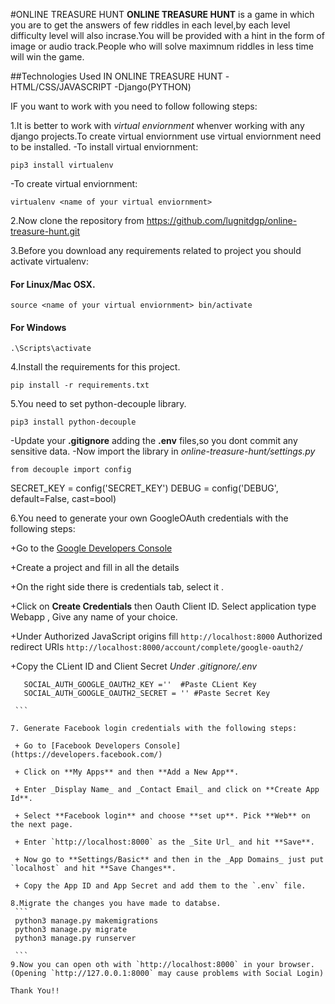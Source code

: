#ONLINE TREASURE HUNT
**ONLINE TREASURE HUNT** is a game in which you are to get the answers of few riddles in each level,by each level difficulty level will also incrase.You will be provided with a hint in the form of image or audio track.People who will solve maximnum riddles in less time will win the game.

##Technologies Used IN ONLINE TREASURE HUNT
-HTML/CSS/JAVASCRIPT
-Django(PYTHON)

IF you want to work with  you need to follow following steps:

1.It is better to work with *virtual enviornment* whenver working with any django projects.To create virtual enviornment use virtual enviornment need to be installed.
 -To install virtual enviornment:
 ```
 pip3 install virtualenv

 ```
 -To create virtual enviornment:
 ```
 virtualenv <name of your virtual enviornment>

 ```
2.Now clone the repository from https://github.com/lugnitdgp/online-treasure-hunt.git

3.Before you download any requirements related to project you should activate virtualenv:

#### For Linux/Mac OSX.   
```
source <name of your virtual enviornment> bin/activate

```

#### For Windows
```
.\Scripts\activate

```
4.Install the requirements for this project.
```
pip install -r requirements.txt

```
5.You need to set python-decouple library.
```
pip3 install python-decouple

```
  -Update your **.gitignore** adding the **.env** files,so you dont commit any sensitive data.
  -Now import the library in *online-treasure-hunt/settings.py*
  ```
  from decouple import config

  ```
  SECRET_KEY = config('SECRET_KEY')
  DEBUG = config('DEBUG', default=False, cast=bool)

6.You need to generate your own GoogleOAuth credentials with the following steps:

  +Go to the [Google Developers Console](https://console.developers.google.com/)

  +Create a project and fill in all the details

  +On the right side there is credentials tab, select it .

  +Click on **Create Credentials** then Oauth Client ID. Select application type Webapp , Give any name of your choice.

  +Under Authorized JavaScript origins fill
  `http://localhost:8000`
  Authorized redirect URIs `http://localhost:8000/account/complete/google-oauth2/`

  +Copy the CLient ID and Client Secret
   *Under .gitignore/.env*
   ```
      SOCIAL_AUTH_GOOGLE_OAUTH2_KEY =''  #Paste CLient Key
      SOCIAL_AUTH_GOOGLE_OAUTH2_SECRET = '' #Paste Secret Key

    ```

7. Generate Facebook login credentials with the following steps:

    + Go to [Facebook Developers Console](https://developers.facebook.com/)

    + Click on **My Apps** and then **Add a New App**.

    + Enter _Display Name_ and _Contact Email_ and click on **Create App Id**.

    + Select **Facebook login** and choose **set up**. Pick **Web** on the next page.

    + Enter `http://localhost:8000` as the _Site Url_ and hit **Save**.

    + Now go to **Settings/Basic** and then in the _App Domains_ just put `localhost` and hit **Save Changes**.

    + Copy the App ID and App Secret and add them to the `.env` file.

8.Migrate the changes you have made to databse.
    ```
    python3 manage.py makemigrations
    python3 manage.py migrate
    python3 manage.py runserver

    ```
9.Now you can open oth with `http://localhost:8000` in your browser. (Opening `http://127.0.0.1:8000` may cause problems with Social Login)

Thank You!!
